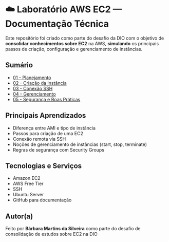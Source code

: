 # ☁️ Laboratório AWS EC2 — Documentação Técnica

Este repositório foi criado como parte do desafio da DIO com o objetivo de **consolidar conhecimentos sobre EC2** na AWS, **simulando** os principais passos de criação, configuração e gerenciamento de instâncias.

## Sumário
- [01 - Planejamento](./01-planejamento.md)
- [02 - Criação da Instância](./02-criacao-instancia.md)
- [03 - Conexão SSH](./03-conexao-ssh.md)
- [04 - Gerenciamento](./04-gerenciamento.md)
- [05 - Segurança e Boas Práticas](./05-seguranca.md)

## Principais Aprendizados
- Diferença entre AMI e tipo de instância
- Passos para criação de uma EC2
- Conexão remota via SSH
- Noções de gerenciamento de instâncias (start, stop, terminate)
- Regras de segurança com Security Groups

## Tecnologias e Serviços
- Amazon EC2
- AWS Free Tier
- SSH
- Ubuntu Server
- GitHub para documentação

## Autor(a)
Feito por **Bárbara Martins da Silveira** como parte do desafio de consolidação de estudos sobre EC2 na DIO
